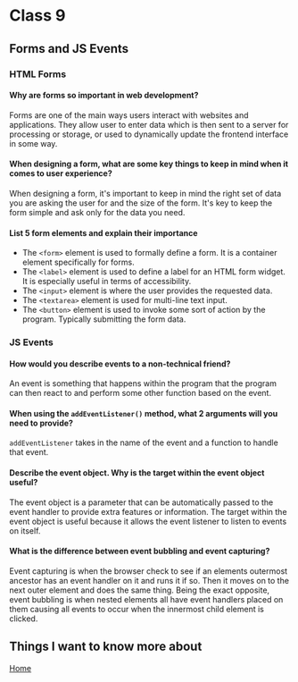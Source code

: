 # Class 9

## Forms and JS Events

### HTML Forms

#### Why are forms so important in web development?

Forms are one of the main ways users interact with websites and applications. They allow user to enter data which is then sent to a server for processing or storage, or used to dynamically update the frontend interface in some way.

#### When designing a form, what are some key things to keep in mind when it comes to user experience?

When designing a form, it's important to keep in mind the right set of data you are asking the user for and the size of the form. It's key to keep the form simple and ask only for the data you need.

#### List 5 form elements and explain their importance

- The `<form>` element is used to formally define a form. It is a container element specifically for forms.
- The `<label>` element is used to define a label for an HTML form widget. It is especially useful in terms of accessibility.
- The `<input>` element is where the user provides the requested data.
- The `<textarea>` element is used for multi-line text input.
- The `<button>` element is used to invoke some sort of action by the program. Typically submitting the form data.

### JS Events

#### How would you describe events to a non-technical friend?

An event is something that happens within the program that the program can then react to and perform some other function based on the event.

#### When using the `addEventListener()` method, what 2 arguments will you need to provide?

`addEventListener` takes in the name of the event and a function to handle that event.

#### Describe the event object. Why is the target within the event object useful?

The event object is a parameter that can be automatically passed to the event handler to provide extra features or information. The target within the event object is useful because it allows the event listener to listen to events on itself.

#### What is the difference between event bubbling and event capturing?

Event capturing is when the browser check to see if an elements outermost ancestor has an event handler on it and runs it if so. Then it moves on to the next outer element and does the same thing. Being the exact opposite, event bubbling is when nested elements all have event handlers placed on them causing all events to occur when the innermost child element is clicked.

## Things I want to know more about

[Home](README.md)
